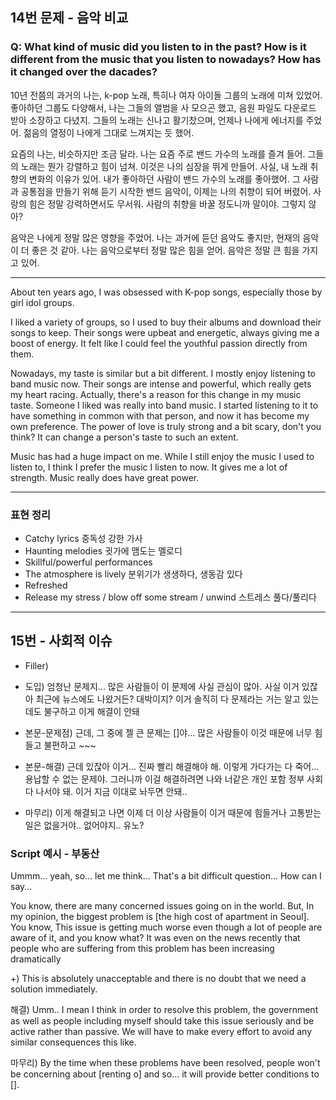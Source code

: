 ## 14번 문제 - 음악 비교

### Q: What kind of music did you listen to in the past? How is it different from the music that you listen to nowadays? How has it changed over the dacades?

10년 전쯤의 과거의 나는, k-pop 노래, 특히나 여자 아이돌 그룹의 노래에 미쳐 있었어.
좋아하던 그룹도 다양해서, 나는 그들의 앨범을 사 모으곤 했고, 음원 파일도 다운로드 받아 소장하고 다녔지.
그들의 노래는 신나고 활기찼으며, 언제나 나에게 에너지를 주었어.
젊음의 열정이 나에게 그대로 느껴지는 듯 했어.

요즘의 나는, 비슷하지만 조금 달라. 나는 요즘 주로 밴드 가수의 노래를 즐겨 들어.
그들의 노래는 뭔가 강렬하고 힘이 넘쳐. 이것은 나의 심장을 뛰게 만들어.
사실, 내 노래 취향의 변화의 이유가 있어. 내가 좋아하던 사람이 밴드 가수의 노래를 좋아했어.
그 사람과 공통점을 만들기 위해 듣기 시작한 밴드 음악이, 이제는 나의 취향이 되어 버렸어.
사랑의 힘은 정말 강력하면서도 무서워. 사람의 취향을 바꿀 정도니까 말이야. 그렇지 않아?

음악은 나에게 정말 많은 영향을 주었어. 나는 과거에 듣던 음악도 좋지만, 현재의 음악이 더 좋은 것 같아.
나는 음악으로부터 정말 많은 힘을 얻어. 음악은 정말 큰 힘을 가지고 있어.

---
About ten years ago, I was obsessed with K-pop songs, especially those by girl idol groups.

I liked a variety of groups, so I used to buy their albums and download their songs to keep. 
Their songs were upbeat and energetic, always giving me a boost of energy. 
It felt like I could feel the youthful passion directly from them.

Nowadays, my taste is similar but a bit different. I mostly enjoy listening to band music now. 
Their songs are intense and powerful, which really gets my heart racing. 
Actually, there's a reason for this change in my music taste. Someone I liked was really into band music. 
I started listening to it to have something in common with that person, and now it has become my own preference. 
The power of love is truly strong and a bit scary, don't you think? It can change a person's taste to such an extent.

Music has had a huge impact on me. 
While I still enjoy the music I used to listen to, I think I prefer the music I listen to now. 
It gives me a lot of strength. Music really does have great power.

---
### 표현 정리
- Catchy lyrics 중독성 강한 가사
- Haunting melodies 귓가에 맴도는 멜로디
- Skillful/powerful performances
- The atmosphere is lively 분위기가 생생하다, 생동감 있다
- Refreshed
- Release my stress / blow off some stream / unwind 스트레스 풀다/풀리다

---
## 15번 - 사회적 이슈
- Filler)

- 도입) 엄청난 문제지... 많은 사람들이 이 문제에 사실 관심이 많아. 사실 이거 있잖아 최근에 뉴스에도 나왔거든? 대박이지? 이거 솔직히 다 문제라는 거는 알고 있는데도 불구하고 이게 해결이 안돼

- 본문-문제점) 근데, 그 중에 젤 큰 문제는 []야... 많은 사람들이 이것 때문에 너무 힘들고 불편하고 ~~~

- 본문-해결) 근데 있잖아 이거... 진짜 빨리 해결해야 해. 이렇게 가다가는 다 죽어... 용납할 수 없는 문제야. 그러니까 이걸 해결하려면 나와 너같은 개인 포함 정부 사회 다 나서야 돼. 이거 지금 이대로 놔두면 안돼..

- 마무리) 이게 해결되고 나면 이제 더 이상 사람들이 이거 때문에 힘들거나 고통받는 일은 없을거야.. 없어야지.. 유노?

### Script 예시 - 부동산

Ummm... yeah, so... let me think... That's a bit difficult question... How can I say...

You know, there are many concerned issues going on in the world. But, In my opinion, the biggest problem is [the high cost of apartment in Seoul]. You know, This issue is getting much worse even though a lot of people are aware of it, and you know what? It was even on the news recently that people who are suffering from this problem has been increasing dramatically

+) This is absolutely unacceptable and there is no doubt that we need a solution immediately.

해결) Umm.. I mean I think in order to resolve this problem, the government as well as people including myself should take this issue seriously and be active rather than passive. We will have to make every effort to avoid any similar consequences this like.

마무리) By the time when these problems have been resolved, people won't be concerning about [renting o] and so... it will provide better conditions to [].